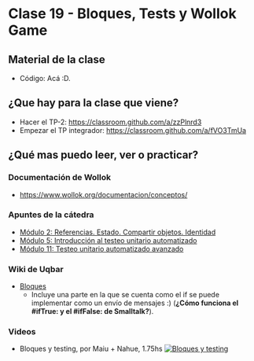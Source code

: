 # Clase 19 - Bloques, Tests y Wollok Game

## Material de la clase

- Código: Acá :D.

## ¿Que hay para la clase que viene?

- Hacer el TP-2: https://classroom.github.com/a/zzPlnrd3
- Empezar el TP integrador: https://classroom.github.com/a/fVO3TmUa

## ¿Qué mas puedo leer, ver o practicar?

### Documentación de Wollok

- https://www.wollok.org/documentacion/conceptos/

### Apuntes de la cátedra
- [Módulo 2: Referencias. Estado. Compartir objetos. Identidad](https://docs.google.com/document/d/14092iRsXDXih8-q_0UEXIGRSQmGtxL9pay1VXX4ceJg/edit?usp=sharing)
- [Módulo 5: Introducción al testeo unitario automatizado](https://docs.google.com/document/d/1Q_v48gZfRmVfLMvC0PBpmtZyMoALbh11AwmEllP__eY/edit?usp=sharing)
- [Módulo 11: Testeo unitario automatizado avanzado](https://docs.google.com/document/d/1caDE_mlP1QMfzyVpyvh-tKshjAeYLXBkXDYrTX5zFUI/edit?usp=sharing)

### Wiki de Uqbar

- [Bloques](https://wiki.uqbar.org/wiki/articles/bloques.html)
    - Incluye una parte en la que se cuenta como el if se puede implementar como un envío de mensajes :) (**¿Cómo funciona el #ifTrue: y el #ifFalse: de Smalltalk?**).

### Videos

- Bloques y testing, por Maiu + Nahue, 1.75hs
[![Bloques y testing](https://img.youtube.com/vi/Bevl2jOGxTA/0.jpg)](https://youtu.be/Bevl2jOGxTA "Bloques y testing")

